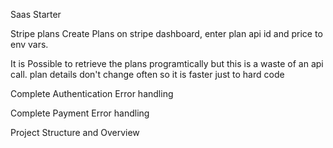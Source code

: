 Saas Starter

Stripe plans
Create Plans on stripe dashboard, enter plan api id and price to env vars.

It is Possible to retrieve the plans programtically but this is a waste
of an api call. plan details don't change often so it is faster just to hard code

Complete Authentication Error handling

Complete Payment Error handling

Project Structure and Overview
